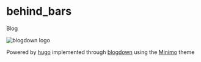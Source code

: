 # behind_bars
Blog

<img src="https://bookdown.org/yihui/blogdown/images/logo.png" alt="blogdown logo" align="center" />

Powered by [hugo](https://gohugo.io/) implemented through [blogdown](https://github.com/rstudio/blogdown) using the [Minimo](https://github.com/MunifTanjim/minimo) theme 
